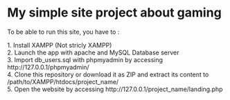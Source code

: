 # My simple site project about gaming

<p>
  To be able to run this site, you have to : 
</p>

<p>
  1. Install XAMPP (Not stricly XAMPP)
  <br>
  2. Launch the app with apache and MySQL Database server
  <br>
  3. Import db_users.sql with phpmyadmin by accessing http://127.0.0.1/phpmyadmin/
  <br>
  4. Clone this repository or download it as ZIP and extract its content to /path/to/XAMPP/htdocs/project_name/
  <br>
  5. Open the website by accessing http://127.0.0.1/project_name/landing.php
  <br>
</p>
